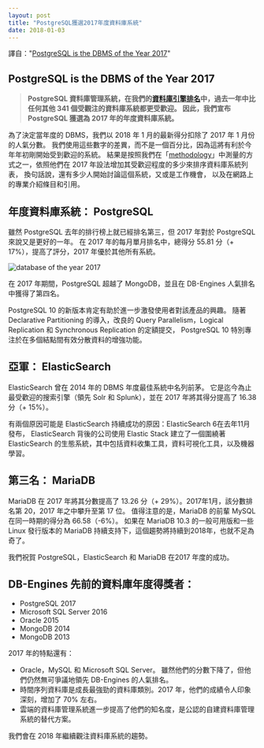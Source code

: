```yaml
---
layout: post
title: "PostgreSQL獲選2017年度資料庫系統"
date: 2018-01-03
---
```


譯自："[PostgreSQL is the DBMS of the Year 2017](https://db-engines.com/en/blog_post/76)"

## PostgreSQL is the DBMS of the Year 2017

> **PostgreSQL 資料庫管理系統，在我們的[資料庫引擎排名](https://db-engines.com/en/ranking)中，過去一年中比任何其他 341 個受觀注的資料庫系統都更受歡迎。
> 因此，我們宣布 PostgreSQL 獲選為 2017 年的年度資料庫系統。**

為了決定當年度的 DBMS，我們以 2018 年 1 月的最新得分扣除了 2017 年 1 月份的人氣分數。
我們使用這些數字的差異，而不是一個百分比，因為這將有利於今年年初剛開始受到歡迎的系統。
結果是按照我們在「[methodology](https://db-engines.com/en/ranking_definition)」中測量的方式之一，依照他們在 2017 年設法增加其受歡迎程度的多少來排序資料庫系統列表，
換句話說，還有多少人開始討論這個系統，又或是工作機會， 以及在網路上的專業介紹條目和引用。

## 年度資料庫系統： PostgreSQL

雖然 PostgreSQL 去年的排行榜上就已經排名第三，但 2017 年對於 PostgreSQL 來說又是更好的一年。
在 2017 年的每月單月排名中，總得分 55.81 分（+ 17%），提高了評分，2017 年優於其他所有系統。

![database of the year 2017](https://rawgit.com/pgsql-tw/island/master/assets/posts/doty2017.png)

在 2017 年期間，PostgreSQL 超越了 MongoDB，並且在 DB-Engines 人氣排名中獲得了第四名。

PostgreSQL 10 的新版本肯定有助於進一步激發使用者對該產品的興趣。
隨著 Declarative Partitioning 的導入，改良的 Query Parallelism，Logical Replication 和 Synchronous Replication 的定額提交，
PostgreSQL 10 特別專注於在多個結點間有效分散資料的增強功能。

## 亞軍： ElasticSearch

ElasticSearch 曾在 2014 年的 DBMS 年度最佳系統中名列前茅。
它是迄今為止最受歡迎的搜索引擎（領先 Solr 和 Splunk），並在 2017 年將其得分提高了 16.38 分（+ 15%）。

有兩個原因可能是 ElasticSearch 持續成功的原因：ElasticSearch 6在去年11月發布，
ElasticSearch 背後的公司使用 Elastic Stack 建立了一個圍繞著 ElasticSearch 的生態系統，其中包括資料收集工具，資料可視化工具，以及機器學習。

## 第三名： MariaDB

MariaDB 在 2017 年將其分數提高了 13.26 分（+ 29%）。2017年1月，該分數排名第 20，2017 年之中攀升至第 17 位。
值得注意的是，MariaDB 的前輩 MySQL 在同一時期的得分為 66.58（-6%）。
如果在 MariaDB 10.3 的一般可用版和一些 Linux 發行版本的 MariaDB 持續支持下，這個趨勢將持續到2018年，也就不足為奇了。

我們祝賀 PostgreSQL，ElasticSearch 和 MariaDB 在2017 年度的成功。

## DB-Engines 先前的資料庫年度得獎者：

- PostgreSQL	2017
- Microsoft SQL Server	2016
- Oracle	2015
- MongoDB	2014
- MongoDB	2013

2017 年的特點還有：
- Oracle，MySQL 和 Microsoft SQL Server。 雖然他們的分數下降了，但他們仍然無可爭議地領先 DB-Engines 的人氣排名。
- 時間序列資料庫是成長最強勁的資料庫類別。2017 年，他們的成績令人印象深刻，增加了 70% 左右。
- 雲端的資料庫管理系統進一步提高了他們的知名度，是公認的自建資料庫管理系統的替代方案。

我們會在 2018 年繼續觀注資料庫系統的趨勢。
